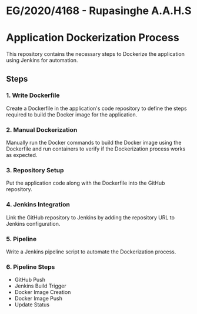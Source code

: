 # EG/2020/4168 - Rupasinghe A.A.H.S
# Application Dockerization Process
This repository contains the necessary steps to Dockerize the application using Jenkins for automation.

## Steps

### 1. Write Dockerfile
Create a Dockerfile in the application's code repository to define the steps required to build the Docker image for the application.

### 2. Manual Dockerization
Manually run the Docker commands to build the Docker image using the Dockerfile and run containers to verify if the Dockerization process works as expected.

### 3. Repository Setup
Put the application code along with the Dockerfile into the GitHub repository.

### 4. Jenkins Integration
Link the GitHub repository to Jenkins by adding the repository URL to Jenkins configuration.

### 5. Pipeline
Write a Jenkins pipeline script to automate the Dockerization process.

### 6. Pipeline Steps
- GitHub Push
- Jenkins Build Trigger
- Docker Image Creation
- Docker Image Push
- Update Status



